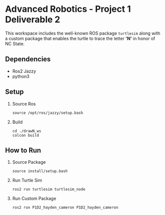 # Advanced Robotics - Project 1 Deliverable 2
This workspace includes the well-known ROS package `turtlesim` along with a custom package that enables the turtle to trace the letter **'N'** in honor of NC State.

## Dependencies
* Ros2 Jazzy
* python3

## Setup

1) Source Ros
    ```
    source /opt/ros/jazzy/setup.bash
    ```

2) Build
    ```
    cd ./drawN_ws
    colcon build
    ```

## How to Run
1) Source Package
    ```
    source install/setup.bash
    ```

2) Run Turtle Sim
    ```
    ros2 run turtlesim turtlesim_node
    ```

3) Run Custom Package
    ```
    ros2 run P1D2_hayden_cameron P1D2_hayden_cameron
    ```